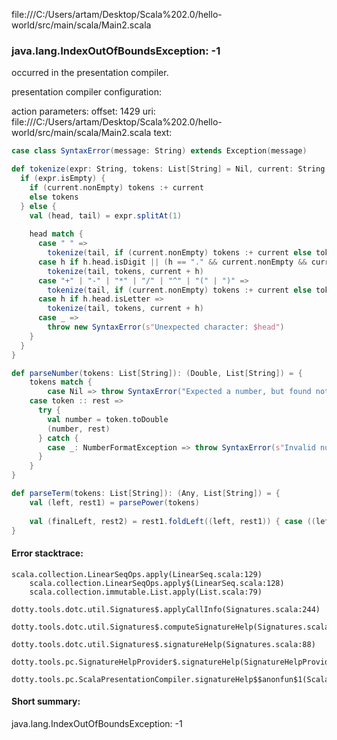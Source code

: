 file:///C:/Users/artam/Desktop/Scala%202.0/hello-world/src/main/scala/Main2.scala
### java.lang.IndexOutOfBoundsException: -1

occurred in the presentation compiler.

presentation compiler configuration:


action parameters:
offset: 1429
uri: file:///C:/Users/artam/Desktop/Scala%202.0/hello-world/src/main/scala/Main2.scala
text:
```scala
case class SyntaxError(message: String) extends Exception(message)

def tokenize(expr: String, tokens: List[String] = Nil, current: String = ""): List[String] = {
  if (expr.isEmpty) {
    if (current.nonEmpty) tokens :+ current
    else tokens
  } else {
    val (head, tail) = expr.splitAt(1)
    
    head match {
      case " " =>
        tokenize(tail, if (current.nonEmpty) tokens :+ current else tokens, "")
      case h if h.head.isDigit || (h == "." && current.nonEmpty && current.last.isDigit) =>
        tokenize(tail, tokens, current + h)
      case "+" | "-" | "*" | "/" | "^" | "(" | ")" =>
        tokenize(tail, if (current.nonEmpty) tokens :+ current else tokens :+ head, "")
      case h if h.head.isLetter =>
        tokenize(tail, tokens, current + h)
      case _ =>
        throw new SyntaxError(s"Unexpected character: $head")
    }
  }
}

def parseNumber(tokens: List[String]): (Double, List[String]) = {
    tokens match {
        case Nil => throw SyntaxError("Expected a number, but found nothing.")
    case token :: rest =>
      try {
        val number = token.toDouble
        (number, rest)
      } catch {
        case _: NumberFormatException => throw SyntaxError(s"Invalid number: $token")
      }
    }
}

def parseTerm(tokens: List[String]): (Any, List[String]) = {
    val (left, rest1) = parsePower(tokens)
    
    val (finalLeft, rest2) = rest1.foldLeft((left, rest1)) { case ((leftAcc, @@))
}
```



#### Error stacktrace:

```
scala.collection.LinearSeqOps.apply(LinearSeq.scala:129)
	scala.collection.LinearSeqOps.apply$(LinearSeq.scala:128)
	scala.collection.immutable.List.apply(List.scala:79)
	dotty.tools.dotc.util.Signatures$.applyCallInfo(Signatures.scala:244)
	dotty.tools.dotc.util.Signatures$.computeSignatureHelp(Signatures.scala:101)
	dotty.tools.dotc.util.Signatures$.signatureHelp(Signatures.scala:88)
	dotty.tools.pc.SignatureHelpProvider$.signatureHelp(SignatureHelpProvider.scala:46)
	dotty.tools.pc.ScalaPresentationCompiler.signatureHelp$$anonfun$1(ScalaPresentationCompiler.scala:435)
```
#### Short summary: 

java.lang.IndexOutOfBoundsException: -1
